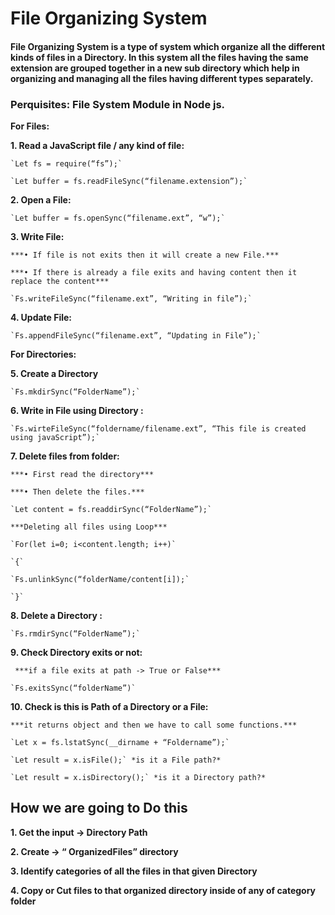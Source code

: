 # File Organizing System #

#### File Organizing System is a type of system which organize all the different kinds of files in a Directory. In this system all the files having the same extension are grouped together in a new sub directory which help in organizing and managing all the files having different types separately. ####



### Perquisites: File System Module in Node js.

**For Files:**

**1. Read a JavaScript file / any kind of file:**

    `Let fs = require(“fs”);`

    `Let buffer = fs.readFileSync(“filename.extension”);`

**2. Open a File:**

    `Let buffer = fs.openSync(“filename.ext”, “w”);`

**3. Write File:**

    ***• If file is not exits then it will create a new File.***

    ***• If there is already a file exits and having content then it replace the content***

    `Fs.writeFileSync(“filename.ext”, “Writing in file”);`

**4. Update File:**

    `Fs.appendFileSync(“filename.ext”, “Updating in File”);`

**For Directories:**

**5. Create a Directory**

    `Fs.mkdirSync(“FolderName”);`

**6. Write in File using Directory :**

    `Fs.wirteFileSync(“foldername/filename.ext”, “This file is created using javaScript”);`

**7. Delete files from folder:**

    ***• First read the directory***

    ***• Then delete the files.***

    `Let content = fs.readdirSync(“FolderName”);`

    ***Deleting all files using Loop***

    `For(let i=0; i<content.length; i++)`

    `{`

    `Fs.unlinkSync(“folderName/content[i]);`

    `}`

**8. Delete a Directory :**

    `Fs.rmdirSync(“FolderName”);`

**9. Check Directory exits or not:**

     ***if a file exits at path -> True or False***
     
    `Fs.exitsSync(“folderName”)`

**10. Check is this is Path of a Directory or a File:**

    ***it returns object and then we have to call some functions.***

    `Let x = fs.lstatSync(__dirname + “Foldername”);`
    
    `Let result = x.isFile();` *is it a File path?*

    `Let result = x.isDirectory();` *is it a Directory path?*


## How we are going to Do this

**1. Get the input -> Directory Path**

**2. Create -> “ OrganizedFiles” directory**

**3. Identify categories of all the files in that given Directory**

**4. Copy or Cut files to that organized directory inside of any of category folder**
